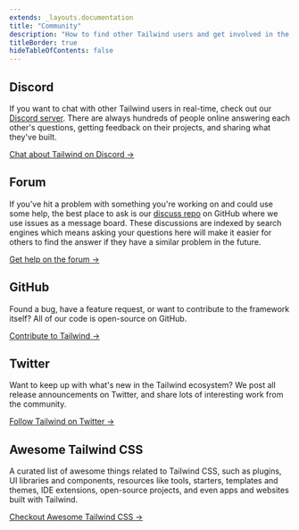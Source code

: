 ```yaml
---
extends: _layouts.documentation
title: "Community"
description: "How to find other Tailwind users and get involved in the community."
titleBorder: true
hideTableOfContents: false
---
```


## Discord

If you want to chat with other Tailwind users in real-time, check out our [Discord server](/discord). There are always hundreds of people online answering each other's questions, getting feedback on their projects, and sharing what they've built.

[Chat about Tailwind on Discord &rarr;](/discord)

## Forum

If you've hit a problem with something you're working on and could use some help, the best place to ask is our [discuss repo](/forum) on GitHub where we use issues as a message board. These discussions are indexed by search engines which means asking your questions here will make it easier for others to find the answer if they have a similar problem in the future.

[Get help on the forum &rarr;](/forum)

## GitHub

Found a bug, have a feature request, or want to contribute to the framework itself? All of our code is open-source on GitHub.

[Contribute to Tailwind &rarr;](https://github.com/tailwindlabs/tailwindcss)

## Twitter

Want to keep up with what's new in the Tailwind ecosystem? We post all release announcements on Twitter, and share lots of interesting work from the community.

[Follow Tailwind on Twitter &rarr;](https://twitter.com/tailwindcss)


## Awesome Tailwind CSS

A curated list of awesome things related to Tailwind CSS, such as plugins, UI libraries and components, resources like tools, starters, templates and themes, IDE extensions, open-source projects, and even apps and websites built with Tailwind.

[Checkout Awesome Tailwind CSS &rarr;](https://github.com/aniftyco/awesome-tailwindcss)


